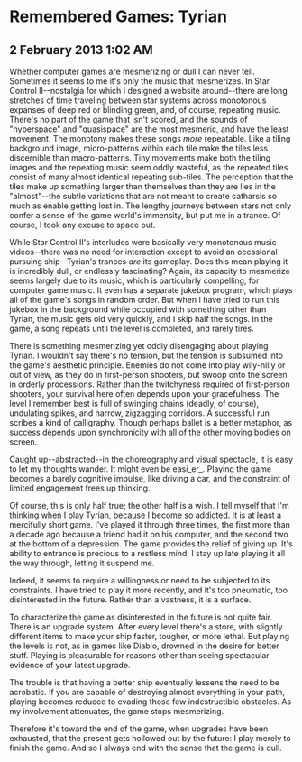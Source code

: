# Remembered Games: Tyrian
## 2 February 2013 1:02 AM

Whether computer games are mesmerizing or dull I can never tell. Sometimes it seems to me it's only the music that mesmerizes. In Star Control II--nostalgia for which I designed a website around--there are long stretches of time traveling between star systems across monotonous expanses of deep red or blinding green, and, of course, repeating music. There's no part of the game that isn't scored, and the sounds of "hyperspace" and "quasispace" are the most mesmeric, and have the least movement. The monotony makes these songs _more_ repeatable. Like a tiling background image, micro-patterns within each tile make the tiles less discernible than macro-patterns. Tiny movements make both the tiling images and the repeating music seem oddly wasteful, as the repeated tiles consist of many almost identical repeating sub-tiles. The perception that the tiles make up something larger than themselves than they are lies in the "almost"--the subtle variations that are not meant to create catharsis so much as enable getting lost in. The lengthy journeys between stars not only confer a sense of the game world's immensity, but put me in a trance. Of course, I took any excuse to space out.

While Star Control II's interludes were basically very monotonous music videos--there was no need for interaction except to avoid an occasional pursuing ship--Tyrian's trances _are_ its gameplay. Does this mean playing it is incredibly dull, or endlessly fascinating? Again, its capacity to mesmerize seems largely due to its music, which is particularly compelling, for computer game music. It even has a separate jukebox program, which plays all of the game's songs in random order. But when I have tried to run this jukebox in the background while occupied with something other than Tyrian, the music gets old very quickly, and I skip half the songs. In the game, a song repeats until the level is completed, and rarely tires.

There is something mesmerizing yet oddly disengaging about playing Tyrian. I wouldn't say there's no tension, but the tension is subsumed into the game's aesthetic principle. Enemies do not come into play wily-nilly or out of view, as they do in first-person shooters, but swoop onto the screen in orderly processions. Rather than the twitchyness required of first-person shooters, your survival here often depends upon your gracefulness. The level I remember best is full of swinging chains (deadly, of course), undulating spikes, and narrow, zigzagging corridors. A successful run scribes a kind of calligraphy. Though perhaps ballet is a better metaphor, as success depends upon synchronicity with all of the other moving bodies on screen.

Caught up--abstracted--in the choreography and visual spectacle, it is easy to let my thoughts wander. It might even be easi_er_. Playing the game becomes a barely cognitive impulse, like driving a car, and the constraint of limited engagement frees up thinking.

Of course, this is only half true; the other half is a wish. I tell myself that I'm thinking when I play Tyrian, because I become so addicted. It is at least a mercifully short game. I've played it through three times, the first more than a decade ago because a friend had it on his computer, and the second two at the bottom of a depression. The game provides the relief of giving up. It's ability to entrance is precious to a restless mind. I stay up late playing it all the way through, letting it suspend me.

Indeed, it seems to require a willingness or need to be subjected to its constraints. I have tried to play it more recently, and it's too pneumatic, too disinterested in the future. Rather than a vastness, it is a surface.

To characterize the game as disinterested in the future is not quite fair. There is an upgrade system. After every level there's a store, with slightly different items to make your ship faster, tougher, or more lethal. But playing the levels is not, as in games like Diablo, drowned in the desire for better stuff. Playing is pleasurable for reasons other than seeing spectacular evidence of your latest upgrade.

The trouble is that having a better ship eventually lessens the need to be acrobatic. If you are capable of destroying almost everything in your path, playing becomes reduced to evading those few indestructible obstacles. As my involvement attenuates, the game stops mesmerizing.

Therefore it's toward the end of the game, when upgrades have been exhausted, that the present gets hollowed out by the future: I play merely to finish the game. And so I always end with the sense that the game is dull.